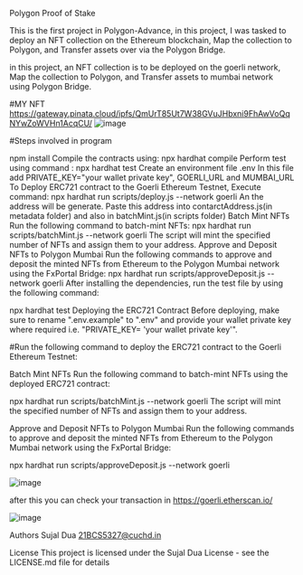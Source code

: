 Polygon Proof of Stake 

This is the first project in Polygon-Advance, in this project, I was tasked to deploy an NFT collection on the Ethereum blockchain, Map the collection to Polygon, and Transfer assets over via the Polygon Bridge.

in this project, an NFT collection is to be deployed on the goerli network, Map the collection to Polygon, and Transfer assets to mumbai network using Polygon Bridge.

#MY NFT
https://gateway.pinata.cloud/ipfs/QmUrT85Ut7W38GVuJHbxni9FhAwVoQqNYwZoWVHn1AcqCU/
![image](https://github.com/0Sujal/Polygon-Proof-of-Stake/assets/90201074/beb50cce-dd5c-4102-a132-38abde197265)

#Steps involved in program

npm install
Compile the contracts using: npx hardhat compile
Perform test using command : npx hardhat test
Create an environment file .env In this file add PRIVATE_KEY="your wallet private key", GOERLI_URL and MUMBAI_URL
To Deploy ERC721 contract to the Goerli Ethereum Testnet, Execute command: npx hardhat run scripts/deploy.js --network goerli An the address will be generate. Paste this address into contarctAddress.js(in metadata folder) and also in batchMint.js(in scripts folder)
Batch Mint NFTs Run the following command to batch-mint NFTs: npx hardhat run scripts/batchMint.js --network goerli The script will mint the specified number of NFTs and assign them to your address.
Approve and Deposit NFTs to Polygon Mumbai Run the following commands to approve and deposit the minted NFTs from Ethereum to the Polygon Mumbai network using the FxPortal Bridge: npx hardhat run scripts/approveDeposit.js --network goerli
After installing the dependencies, run the test file by using the following command:

npx hardhat test
Deploying the ERC721 Contract
Before deploying, make sure to rename ".env.example" to ".env" and provide your wallet private key where required i.e. "PRIVATE_KEY= 'your wallet private key'". 

#Run the following command to deploy the ERC721 contract to the Goerli Ethereum Testnet:

Batch Mint NFTs
Run the following command to batch-mint NFTs using the deployed ERC721 contract:

npx hardhat run scripts/batchMint.js --network goerli
The script will mint the specified number of NFTs and assign them to your address.

Approve and Deposit NFTs to Polygon Mumbai
Run the following commands to approve and deposit the minted NFTs from Ethereum to the Polygon Mumbai network using the FxPortal Bridge:

npx hardhat run scripts/approveDeposit.js --network goerli

![image](https://github.com/0Sujal/Polygon-Proof-of-Stake/assets/90201074/ccc19d36-015f-440e-b30c-6db6ed50d26b)


after this you can check  your transaction in https://goerli.etherscan.io/

![image](https://github.com/0Sujal/Polygon-Proof-of-Stake/assets/90201074/e10c5c41-1248-45aa-9f2a-68ca518efb58)


Authors Sujal Dua 21BCS5327@cuchd.in

License This project is licensed under the Sujal Dua License - see the LICENSE.md file for details
